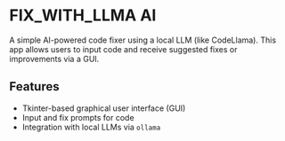 # FIX_WITH_LLMA AI

A simple AI-powered code fixer using a local LLM (like CodeLlama). This app allows users to input code and receive suggested fixes or improvements via a GUI.

## Features

- Tkinter-based graphical user interface (GUI)
- Input and fix prompts for code
- Integration with local LLMs via `ollama`
